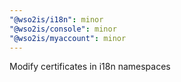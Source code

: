 ```yaml
---
"@wso2is/i18n": minor
"@wso2is/console": minor
"@wso2is/myaccount": minor
---
```


Modify certificates in i18n namespaces

